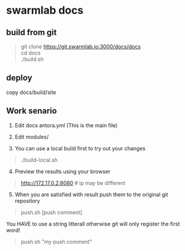 # swarmlab docs
  
## build from git

> git clone https://git.swarmlab.io:3000/docs/docs  
> cd docs  
> ./build.sh  
>
>

## deploy

copy docs/build/site

## Work senario

1. Edit docs antora.yml (This is the main file)

2. Edit modules/

3. You can use a local build first to try out your changes

>
> ./build-local.sh
>

4. Preview the results using your browser 

>
> http://172.17.0.2:8080 # ip may be different
>

5. When you are satisfied with result push them to the original git repository

>
> push.sh [push comment]
>

You HAVE to use a string litterall otherwise git will only register the first word!

>
>push.sh "my push comment"
>

